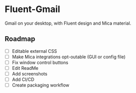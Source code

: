 # Fluent-Gmail
Gmail on your desktop, with Fluent design and Mica material.

## Roadmap
- [ ] Editable external CSS
- [ ] Make Mica integrations opt-outable (GUI or config file)
- [ ] Fix window control buttons
- [ ] Edit ReadMe
- [ ] Add screenshots
- [ ] Add CI/CD
- [ ] Create packaging workflow